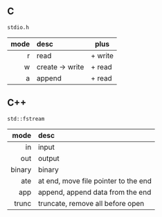 ## C
`stdio.h`

| mode | desc            | plus    |
|-----:|:----------------|---------|
|    r | read            | + write |
|    w | create -> write | + read  |
|    a | append          | + read  |

## C++
`std::fstream`

|   mode | desc                                 |
|-------:|:-------------------------------------|
|     in | input                                |
|    out | output                               |
| binary | binary                               |
|    ate | at end, move file pointer to the end |
|    app | append, append data from the end     |
|  trunc | truncate, remove all before open     |
